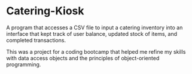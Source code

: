 # Catering-Kiosk
A program that accesses a CSV file to input a catering inventory into an interface that kept track of user balance, updated stock of items, and completed transactions.

This was a project for a coding bootcamp that helped me refine my skills with data access objects and the principles of object-oriented programming.
